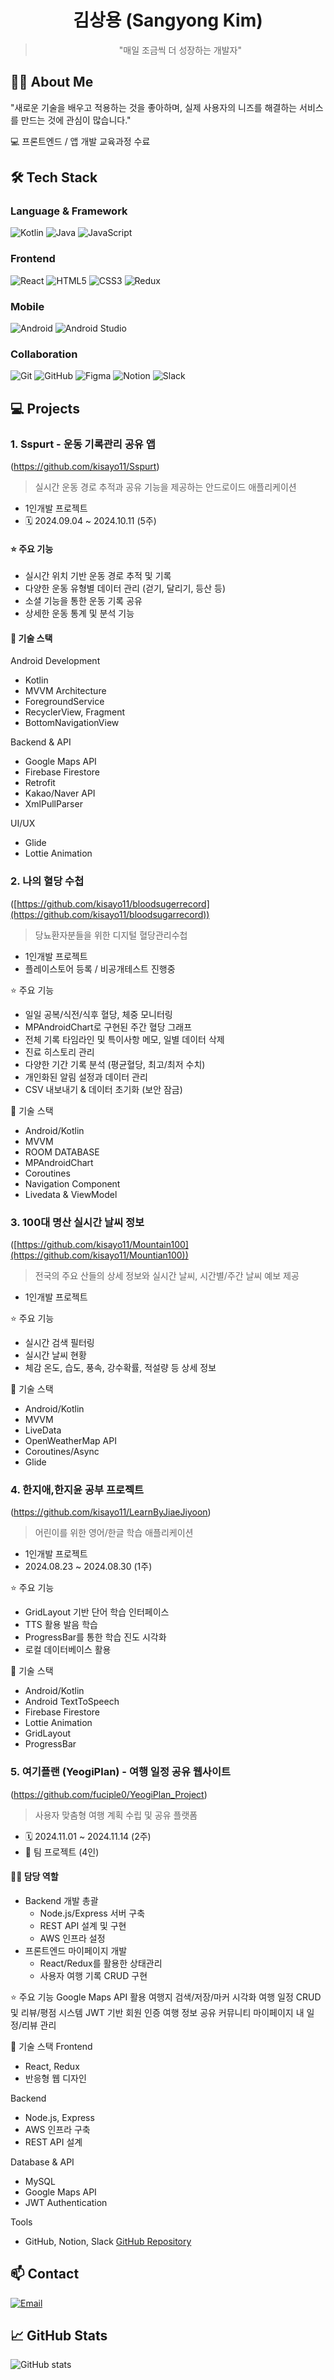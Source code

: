 <div align="center">

# 김상용 (Sangyong Kim)
> "매일 조금씩 더 성장하는 개발자"
</div>

## 👨‍💻 About Me
"새로운 기술을 배우고 적용하는 것을 좋아하며,
실제 사용자의 니즈를 해결하는 서비스를 만드는 것에 관심이 많습니다."

💻 프론트엔드 / 앱 개발 교육과정 수료

## 🛠 Tech Stack
### Language & Framework
![Kotlin](https://img.shields.io/badge/-Kotlin-7F52FF?style=flat&logo=kotlin&logoColor=white)
![Java](https://img.shields.io/badge/-Java-007396?style=flat&logo=java&logoColor=white)
![JavaScript](https://img.shields.io/badge/-JavaScript-F7DF1E?style=flat&logo=javascript&logoColor=black)

### Frontend
![React](https://img.shields.io/badge/-React-61DAFB?style=flat&logo=react&logoColor=black)
![HTML5](https://img.shields.io/badge/-HTML5-E34F26?style=flat&logo=html5&logoColor=white)
![CSS3](https://img.shields.io/badge/-CSS3-1572B6?style=flat&logo=css3)
![Redux](https://img.shields.io/badge/-Redux-764ABC?style=flat&logo=redux)

### Mobile
![Android](https://img.shields.io/badge/-Android-3DDC84?style=flat&logo=android&logoColor=white)
![Android Studio](https://img.shields.io/badge/-Android%20Studio-3DDC84?style=flat&logo=android-studio&logoColor=white)

### Collaboration
![Git](https://img.shields.io/badge/-Git-F05032?style=flat&logo=git&logoColor=white)
![GitHub](https://img.shields.io/badge/-GitHub-181717?style=flat&logo=github)
![Figma](https://img.shields.io/badge/-Figma-F24E1E?style=flat&logo=figma&logoColor=white)
![Notion](https://img.shields.io/badge/-Notion-000000?style=flat&logo=notion)
![Slack](https://img.shields.io/badge/-Slack-4A154B?style=flat&logo=slack)

## 💻 Projects

### 1. Sspurt - 운동 기록관리 공유 앱
(https://github.com/kisayo11/Sspurt)

> 실시간 운동 경로 추적과 공유 기능을 제공하는 안드로이드 애플리케이션
- 1인개발 프로젝트
- 🗓 2024.09.04 ~ 2024.10.11 (5주)

#### ⭐ 주요 기능
- 실시간 위치 기반 운동 경로 추적 및 기록
- 다양한 운동 유형별 데이터 관리 (걷기, 달리기, 등산 등)
- 소셜 기능을 통한 운동 기록 공유
- 상세한 운동 통계 및 분석 기능

#### 🔧 기술 스택
Android Development
- Kotlin
- MVVM Architecture
- ForegroundService
- RecyclerView, Fragment
- BottomNavigationView

Backend & API
- Google Maps API
- Firebase Firestore
- Retrofit
- Kakao/Naver API
- XmlPullParser

UI/UX
- Glide
- Lottie Animation


### 2. 나의 혈당 수첩
([https://github.com/kisayo11/bloodsugerrecord](https://github.com/kisayo11/bloodsugarrecord))

> 당뇨환자분들을 위한 디지털 혈당관리수첩
- 1인개발 프로젝트
- 플레이스토어 등록 / 비공개테스트 진행중
  
⭐ 주요 기능
- 일일 공복/식전/식후 혈당, 체중 모니터링
- MPAndroidChart로 구현된 주간 혈당 그래프
- 전체 기록 타임라인 및 특이사항 메모, 일별 데이터 삭제
- 진료 히스토리 관리
- 다양한 기간 기록 분석 (평균혈당, 최고/최저 수치)
- 개인화된 알림 설정과 데이터 관리
- CSV 내보내기 & 데이터 초기화 (보안 잠금)

🔧 기술 스택
- Android/Kotlin
- MVVM
- ROOM DATABASE
- MPAndroidChart
- Coroutines
- Navigation Component
- Livedata & ViewModel

  

### 3. 100대 명산 실시간 날씨 정보
([https://github.com/kisayo11/Mountain100](https://github.com/kisayo11/Mountian100))

> 전국의 주요 산들의 상세 정보와 실시간 날씨, 시간별/주간 날씨 예보 제공
- 1인개발 프로젝트

⭐ 주요 기능
- 실시간 검색 필터링
- 실시간 날씨 현황
- 체감 온도, 습도, 풍속, 강수확률, 적설량 등 상세 정보

🔧 기술 스택
- Android/Kotlin
- MVVM
- LiveData
- OpenWeatherMap API
- Coroutines/Async
- Glide

  

### 4. 한지애,한지윤 공부 프로젝트
(https://github.com/kisayo11/LearnByJiaeJiyoon)

> 어린이를 위한 영어/한글 학습 애플리케이션
- 1인개발 프로젝트
- 2024.08.23 ~ 2024.08.30 (1주)

⭐ 주요 기능
- GridLayout 기반 단어 학습 인터페이스
- TTS 활용 발음 학습
- ProgressBar를 통한 학습 진도 시각화
- 로컬 데이터베이스 활용

🔧 기술 스택
- Android/Kotlin
- Android TextToSpeech
- Firebase Firestore
- Lottie Animation
- GridLayout
- ProgressBar



### 5. 여기플랜 (YeogiPlan) - 여행 일정 공유 웹사이트
(https://github.com/fuciple0/YeogiPlan_Project)

> 사용자 맞춤형 여행 계획 수립 및 공유 플랫폼
- 🗓 2024.11.01 ~ 2024.11.14 (2주)
- 👥 팀 프로젝트 (4인)

#### 👨‍💻 담당 역할
- Backend 개발 총괄
  - Node.js/Express 서버 구축
  - REST API 설계 및 구현
  - AWS 인프라 설정
- 프론트엔드 마이페이지 개발
  - React/Redux를 활용한 상태관리
  - 사용자 여행 기록 CRUD 구현

⭐ 주요 기능
Google Maps API 활용 여행지 검색/저장/마커 시각화
여행 일정 CRUD 및 리뷰/평점 시스템
JWT 기반 회원 인증
여행 정보 공유 커뮤니티
마이페이지 내 일정/리뷰 관리

🔧 기술 스택
Frontend
- React, Redux
- 반응형 웹 디자인

Backend
- Node.js, Express
- AWS 인프라 구축
- REST API 설계

Database & API
- MySQL
- Google Maps API
- JWT Authentication

Tools
- GitHub, Notion, Slack
[GitHub Repository](https://github.com/kisayo11/YeogiPlan_Project)

## 📫 Contact
[![Email](https://img.shields.io/badge/-Email-EA4335?style=flat&logo=gmail&logoColor=white)](mailto:sangyong.kimm@gmail.com)

## 📈 GitHub Stats
![GitHub stats](https://github-readme-stats.vercel.app/api?username=kisayo11&show_icons=true&theme=radical)

